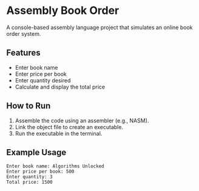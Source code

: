 # Assembly Book Order

A console-based assembly language project that simulates an online book order system.

## Features

- Enter book name
- Enter price per book
- Enter quantity desired
- Calculate and display the total price

## How to Run

1. Assemble the code using an assembler (e.g., NASM).
2. Link the object file to create an executable.
3. Run the executable in the terminal.

## Example Usage

```
Enter book name: Algorithms Unlocked
Enter price per book: 500
Enter quantity: 3
Total price: 1500
```
